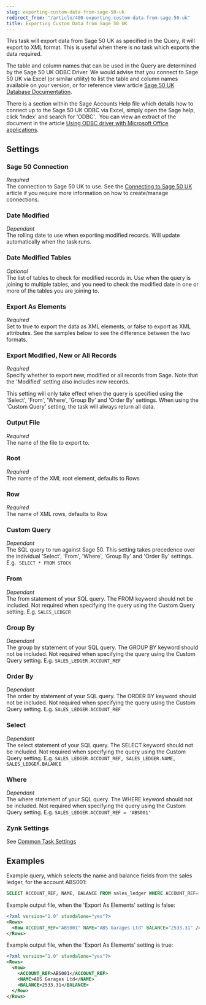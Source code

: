 ```yaml
---
slug: exporting-custom-data-from-sage-50-uk
redirect_from: "/article/400-exporting-custom-data-from-sage-50-uk"
title: Exporting Custom Data from Sage 50 UK
---
```

This task will export data from Sage 50 UK as specified in the Query, it will export to XML format. This is useful when there is no task which exports the data required.

The table and column names that can be used in the Query are determined by the Sage 50 UK ODBC Driver.  We would advise that you connect to Sage 50 UK via Excel (or similar utility) to list the table and column names available on your version, or for reference view article [Sage 50 UK Database Documentation](sage-50-uk-database-documentation).

There is a section within the Sage Accounts Help file which details how to connect up to the Sage 50 UK ODBC via Excel, simply open the Sage help, click 'Index' and search for 'ODBC'.  You can view an extract of the document in the article [Using ODBC driver with Microsoft Office applications](using-odbc-driver-with-microsoft-office-applications).

## Settings
### Sage 50 Connection
_Required_  
The connection to Sage 50 UK to use.  See the [Connecting to Sage 50 UK](connecting-to-sage-50-uk) article if you require more information on how to create/manage connections.

### Date Modified
_Dependant_  
The rolling date to use when exporting modified records. Will update automatically when the task runs.

### Date Modified Tables
_Optional_  
The list of tables to check for modified records in. Use when the query is joining to multiple tables, and you need to check the modified date in one or more of the tables you are joining to.	  

### Export As Elements
_Required_  
Set to true to export the data as XML elements, or false to export as XML attributes. See the samples below to see the difference between the two formats.

### Export Modified, New or All Records
_Required_  
Specify whether to export new, modified or all records from Sage. Note that the 'Modified' setting also includes new records.	  
  
This setting will only take effect when the query is specified using the 'Select', 'From', 'Where', 'Group By' and 'Order By' settings. When using the 'Custom Query' setting, the task will always return all data.

### Output File
_Required_  
The name of the file to export to. 

### Root
_Required_  
The name of the XML root element, defaults to Rows

### Row
_Required_  
The name of XML rows, defaults to Row

### Custom Query
_Dependant_  
The SQL query to run against Sage 50. This setting takes precedence over the individual 'Select', 'From', 'Where', 'Group By' and 'Order By' settings.  E.g.  `SELECT * FROM STOCK`  

### From
_Dependant_  
The from statement of your SQL query. The FROM keyword should not be included. Not required when specifying the query using the Custom Query setting.  E.g.  `SALES_LEDGER`  

### Group By
_Dependant_  
The group by statement of your SQL query. The GROUP BY keyword should not be  included. Not required when specifying the query using the Custom Query  setting.  E.g.  `SALES_LEDGER.ACCOUNT_REF`  

### Order By
_Dependant_  
The order by statement of your SQL query. The ORDER BY keyword should not be  included. Not required when specifying the query using the Custom Query  setting.  E.g. `SALES_LEDGER.ACCOUNT_REF`

### Select
_Dependant_  
The select statement of your SQL query. The SELECT keyword should not be  included. Not required when specifying the query using the Custom Query  setting.  E.g. `SALES_LEDGER.ACCOUNT_REF, SALES_LEDGER.NAME, SALES_LEDGER.BALANCE`

### Where
_Dependant_  
The where statement of your SQL query. The WHERE keyword should not be  included. Not required when specifying the query using the Custom Query  setting.  E.g.  `SALES_LEDGER.ACCOUNT_REF = 'ABS001'`

### Zynk Settings
See [Common Task Settings](common-task-settings)

## Examples
Example query, which selects the name and balance fields from the sales ledger, for the account ABS001:

```sql
SELECT ACCOUNT_REF, NAME, BALANCE FROM sales_ledger WHERE ACCOUNT_REF='ABS001'
```

Example output file, when the 'Export As Elements' setting is false:

```xml
<?xml version="1.0" standalone="yes"?>
<Rows>
  <Row ACCOUNT_REF="ABS001" NAME="ABS Garages Ltd" BALANCE="2533.31" />
</Rows>
```

Example output file, when the 'Export As Elements' setting is true:

```xml
<?xml version="1.0" standalone="yes"?>
<Rows>
  <Row>
    <ACCOUNT_REF>ABS001</ACCOUNT_REF>
    <NAME>ABS Garages Ltd</NAME>
    <BALANCE>2533.31</BALANCE>
  </Row>
</Rows>
```